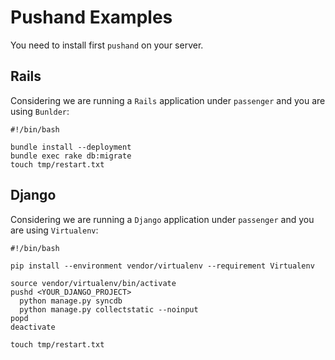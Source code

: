 # Pushand Examples

You need to install first `pushand` on your server.

## Rails

Considering we are running a `Rails` application under `passenger` and
you are using `Bunlder`:

    #!/bin/bash

    bundle install --deployment
    bundle exec rake db:migrate
    touch tmp/restart.txt

## Django

Considering we are running a `Django` application under `passenger` and
you are using `Virtualenv`:

    #!/bin/bash

    pip install --environment vendor/virtualenv --requirement Virtualenv

    source vendor/virtualenv/bin/activate
    pushd <YOUR_DJANGO_PROJECT>
      python manage.py syncdb
      python manage.py collectstatic --noinput
    popd
    deactivate

    touch tmp/restart.txt
